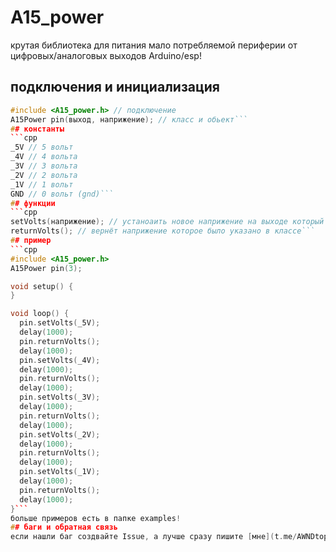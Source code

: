 # A15_power
крутая библиотека для питания мало потребляемой периферии от цифровых/аналоговых выходов Arduino/esp!
## подключения и инициализация
```cpp
#include <A15_power.h> // подключение
A15Power pin(выход, наприжение); // класс и обьект```
## константы
```cpp
_5V // 5 вольт
_4V // 4 вольта
_3V // 3 вольта
_2V // 2 вольта
_1V // 1 вольт
GND // 0 вольт (gnd)```
## функции
```cpp
setVolts(наприжение); // устаноаить новое наприжение на выходе который был указан в классе
returnVolts(); // вернёт наприжение которое было указано в классе```
## пример
```cpp
#include <A15_power.h>
A15Power pin(3);

void setup() {
}

void loop() {
  pin.setVolts(_5V);
  delay(1000);
  pin.returnVolts();
  delay(1000);
  pin.setVolts(_4V);
  delay(1000);
  pin.returnVolts();
  delay(1000);
  pin.setVolts(_3V);
  delay(1000);
  pin.returnVolts();
  delay(1000);
  pin.setVolts(_2V);
  delay(1000);
  pin.returnVolts();
  delay(1000);
  pin.setVolts(_1V);
  delay(1000);
  pin.returnVolts();
  delay(1000);
}```
больше примеров есть в папке examples!
## баги и обратная связь
если нашли баг создвайте Issue, а лучше сразу пишите [мне](t.me/AWNDtop)

